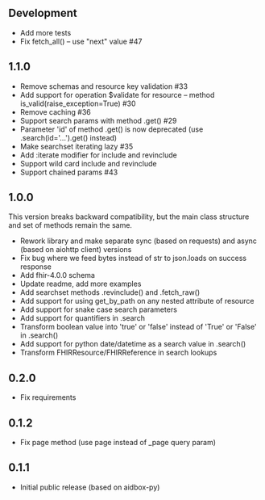 ## Development
* Add more tests
* Fix fetch_all() – use "next" value #47

## 1.1.0
* Remove schemas and resource key validation #33
* Add support for operation $validate for resource – method is_valid(raise_exception=True) #30
* Remove caching #36
* Support search params with method .get() #29
* Parameter 'id' of method .get() is now deprecated (use .search(id='...').get() instead)
* Make searchset iterating lazy #35
* Add :iterate modifier for include and revinclude
* Support wild card include and revinclude
* Support chained params #43

## 1.0.0
This version breaks backward compatibility, but the main class structure and set of methods remain the same.
* Rework library and make separate sync (based on requests) and async (based on aiohttp client) versions
* Fix bug where we feed bytes instead of str to json.loads on success response
* Add fhir-4.0.0 schema
* Update readme, add more examples
* Add searchset methods .revinclude() and .fetch_raw()
* Add support for using get_by_path on any nested attribute of resource
* Add support for snake case search parameters
* Add support for quantifiers in .search
* Transform boolean value into 'true' or 'false' instead of 'True' or 'False' in .search()
* Add support for python date/datetime as a search value in .search()
* Transform FHIRResource/FHIRReference in search lookups

## 0.2.0
* Fix requirements

## 0.1.2
* Fix page method (use page instead of _page query param)

## 0.1.1
* Initial public release (based on aidbox-py)
